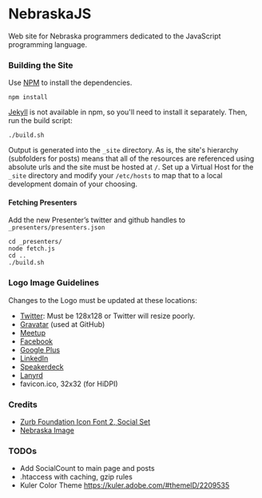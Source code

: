NebraskaJS
==========

Web site for Nebraska programmers dedicated to the JavaScript programming language.

### Building the Site

Use [NPM](http://npmjs.org) to install the dependencies.

    npm install

[Jekyll](https://github.com/mojombo/jekyll) is not available in npm, so you'll need to install it separately. Then, run the build script:

    ./build.sh

Output is generated into the `_site` directory.  As is, the site's hierarchy (subfolders for posts) means that all of the resources are referenced using absolute urls and the site must be hosted at `/`. Set up a Virtual Host for the `_site` directory and modify your `/etc/hosts` to map that to a local development domain of your choosing.

#### Fetching Presenters

Add the new Presenter’s twitter and github handles to `_presenters/presenters.json`

    cd _presenters/
    node fetch.js
    cd ..
    ./build.sh


### Logo Image Guidelines

Changes to the Logo must be updated at these locations:

* [Twitter](https://twitter.com/nebraskajs): Must be 128x128 or Twitter will resize poorly.
* [Gravatar](http://en.gravatar.com/) (used at GitHub)
* [Meetup](http://www.meetup.com/nebraskajs/)
* [Facebook](https://www.facebook.com/nebraskajs)
* [Google Plus](https://plus.google.com/115220697074331366039/posts)
* [LinkedIn](http://www.linkedin.com/groups/NebraskaJS-4790018)
* [Speakerdeck](speakerdeck.com/nebraskajs/)
* [Lanyrd](http://lanyrd.com/series/nebraskajs/)
* favicon.ico, 32x32 (for HiDPI)

### Credits
* [Zurb Foundation Icon Font 2, Social Set](http://www.zurb.com/playground/foundation-icons)
* [Nebraska Image](http://en.wikipedia.org/wiki/File:Map_of_Nebraska.svg)

### TODOs
* Add SocialCount to main page and posts
* .htaccess with caching, gzip rules
* Kuler Color Theme https://kuler.adobe.com/#themeID/2209535
